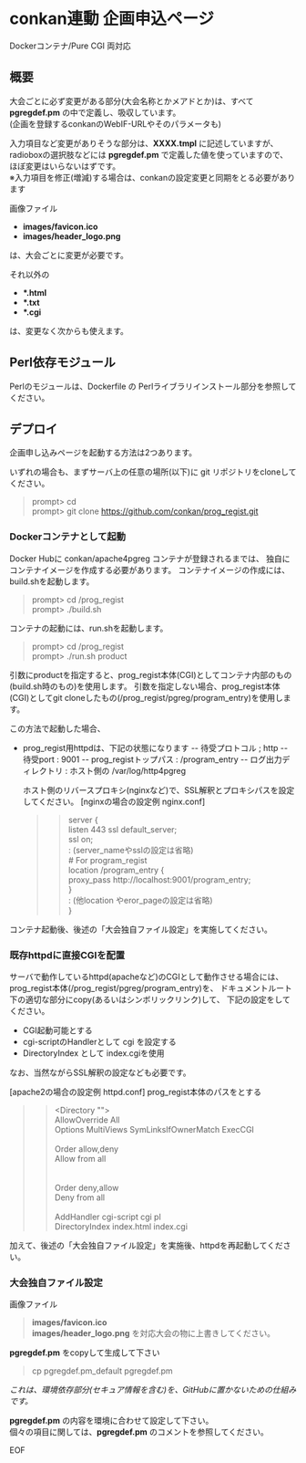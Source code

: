 # conkan連動 企画申込ページ

Dockerコンテナ/Pure CGI 両対応

## 概要

大会ごとに必ず変更がある部分(大会名称とかメアドとか)は、すべて **pgregdef.pm** の中で定義し、吸収しています。  
(企画を登録するconkanのWebIF-URLやそのパラメータも)

入力項目など変更がありそうな部分は、**XXXX.tmpl** に記述していますが、  
radioboxの選択肢などには **pgregdef.pm** で定義した値を使っていますので、
ほぼ変更はいらないはずです。  
※入力項目を修正(増減)する場合は、conkanの設定変更と同期をとる必要があります

画像ファイル  
- **images/favicon.ico**  
- **images/header_logo.png**

は、大会ごとに変更が必要です。

それ以外の  
- **\*.html**  
- **\*.txt**  
- **\*.cgi**

は、変更なく次からも使えます。

## Perl依存モジュール

Perlのモジュールは、Dockerfile の Perlライブラリインストール部分を参照してください。

## デプロイ

企画申し込みページを起動する方法は2つあります。

いずれの場合も、まずサーバ上の任意の場所(以下<BASE>)に
git リポジトリをcloneしてください。

> prompt> cd <BASE>  
> prompt> git clone https://github.com/conkan/prog_regist.git

### Dockerコンテナとして起動

Docker Hubに conkan/apache4pgreg コンテナが登録されるまでは、
独自にコンテナイメージを作成する必要があります。
コンテナイメージの作成には、build.shを起動します。

> prompt> cd <BASE>/prog_regist  
> prompt> ./build.sh

コンテナの起動には、run.shを起動します。

> prompt> cd <BASE>/prog_regist  
> prompt> ./run.sh product

引数にproductを指定すると、prog_regist本体(CGI)としてコンテナ内部のもの(build.sh時のもの)を使用します。
引数を指定しない場合、prog_regist本体(CGI)としてgit cloneしたもの(<BASE>/prog_regist/pgreg/program_entry)を使用します。

この方法で起動した場合、
- prog_regist用httpdは、下記の状態になります
  -- 待受プロトコル        ; http
  -- 待受port              : 9001
  -- prog_registトップパス : /program_entry
  -- ログ出力ディレクトリ  : ホスト側の /var/log/http4pgreg

  ホスト側のリバースプロキシ(nginxなど)で、SSL解釈とプロキシパスを設定してください。
  [nginxの場合の設定例 nginx.conf]

   >> server {  
   >>     listen       443 ssl default_server;  
   >>     ssl          on;  
   >>      : (server_nameやsslの設定は省略)  
   >>     # For program_regist  
   >>     location /program_entry {  
   >>             proxy_pass http://localhost:9001/program_entry;  
   >>     }  
   >>     : (他location やeror_pageの設定は省略)  
   >> }  

コンテナ起動後、後述の「大会独自ファイル設定」を実施してください。

### 既存httpdに直接CGIを配置

サーバで動作しているhttpd(apacheなど)のCGIとして動作させる場合には、
prog_regist本体(<BASE>/prog_regist/pgreg/program_entry)を、
ドキュメントルート下の適切な部分にcopy(あるいはシンボリックリンク)して、
下記の設定をしてください。
- CGI起動可能とする
- cgi-scriptのHandlerとして cgi を設定する
- DirectoryIndex として index.cgiを使用

なお、当然ながらSSL解釈の設定なども必要です。

  [apache2の場合の設定例 httpd.conf]
  prog_regist本体のパスを<PGREG>とする

   >> <Directory "<PGREG>">   
   >>     AllowOverride All   
   >>     Options MultiViews SymLinksIfOwnerMatch ExecCGI  
   >>     <Limit GET POST OPTIONS>  
   >>         Order allow,deny  
   >>         Allow from all  
   >>     </Limit>  
   >>     <LimitExcept GET POST OPTIONS>  
   >>         Order deny,allow  
   >>         Deny from all  
   >>     </LimitExcept>  
   >>     AddHandler cgi-script cgi pl  
   >>     DirectoryIndex index.html index.cgi  
   >> </Directory>  

加えて、後述の「大会独自ファイル設定」を実施後、httpdを再起動してください。

### 大会独自ファイル設定

画像ファイル  
> **images/favicon.ico**  
> **images/header_logo.png**
を対応大会の物に上書きしてください。

**pgregdef.pm** をcopyして生成して下さい

> cp pgregdef.pm_default pgregdef.pm  

 _これは、環境依存部分(セキュア情報を含む)を、GitHubに置かないための仕組みです。_

**pgregdef.pm** の内容を環境に合わせて設定して下さい。  
個々の項目に関しては、**pgregdef.pm** のコメントを参照してください。

EOF
